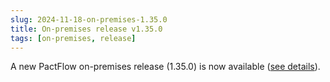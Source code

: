 ```yaml
---
slug: 2024-11-18-on-premises-1.35.0
title: On-premises release v1.35.0
tags: [on-premises, release]
---
```


A new PactFlow on-premises release (1.35.0) is now available ([see details](/docs/on-premises/releases/1.35.0)).

